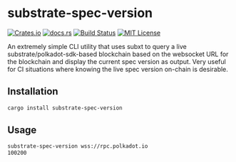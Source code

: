 # substrate-spec-version

[![Crates.io](https://img.shields.io/crates/v/substrate-spec-version)](https://crates.io/crates/substrate-spec-version)
[![docs.rs](https://img.shields.io/docsrs/substrate-spec-version?label=docs)](https://docs.rs/substrate-spec-version/latest/substrate-spec-version/)
[![Build Status](https://img.shields.io/github/actions/workflow/status/sam0x17/substrate-spec-version/ci.yaml)](https://github.com/sam0x17/substrate-spec-version/actions/workflows/ci.yaml?query=branch%3Amain)
[![MIT License](https://img.shields.io/github/license/sam0x17/substrate-spec-version)](https://github.com/sam0x17/substrate-spec-version/blob/main/LICENSE)

An extremely simple CLI utility that uses subxt to query a live substrate/polkadot-sdk-based
blockchain based on the websocket URL for the blockchain and display the current spec version
as output. Very useful for CI situations where knowing the live spec version on-chain is
desirable.

## Installation

```sh
cargo install substrate-spec-version
```

## Usage

```sh
substrate-spec-version wss://rpc.polkadot.io
100200
```
